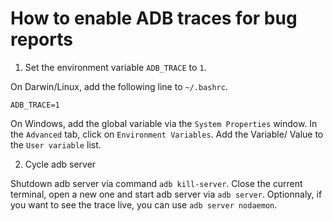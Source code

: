 # How to enable ADB traces for bug reports

1. Set the environment variable `ADB_TRACE` to `1`.

On Darwin/Linux, add the following line to `~/.bashrc`. 

```
ADB_TRACE=1
```

On Windows, add the global variable via the `System Properties` window.
In the `Advanced` tab, click on `Environment Variables`. Add the Variable/
Value to the `User variable` list.

2. Cycle adb server

Shutdown adb server via command `adb kill-server`. Close the current terminal,
open a new one and start adb server via `adb server`. Optionnaly, if you want
to see the trace live, you can use `adb server nodaemon`.



